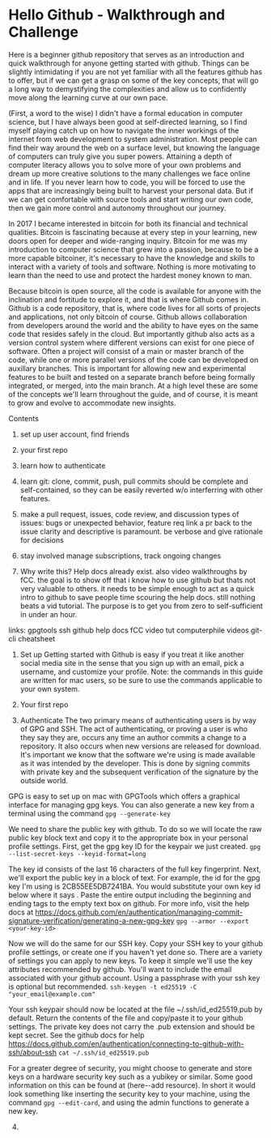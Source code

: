 # Hello Github - Walkthrough and Challenge

Here is a beginner github repository that serves as an introduction and quick walkthrough for anyone getting started with github. Things can be slightly intimidating if you are not yet familiar with all the features github has to offer, but if we can get a grasp on some of the key concepts, that will go a long way to demystifying the complexities and allow us to confidently move along the learning curve at our own pace.

(First, a word to the wise)
I didn't have a formal education in computer science, but I have always been good at self-directed learning, so I find myself playing catch up on how to navigate the inner workings of the internet from web development to system administration. Most people can find their way around the web on a surface level, but knowing the language of computers can truly give you super powers. Attaining a depth of computer literacy allows you to solve more of your own problems and dream up more creative solutions to the many challenges we face online and in life. If you never learn how to code, you will be forced to use the apps that are increasingly being built to harvest your personal data. But if we can get comfortable with source tools and start writing our own code, then we gain more control and autonomy throughout our journey.

In 2017 I became interested in bitcoin for both its financial and technical qualities. Bitcoin is fascinating because at every step in your learning, new doors open for deeper and wide-ranging inquiry. Bitcoin for me was my introduction to computer science that grew into a passion, because to be a more capable bitcoiner, it's necessary to have the knowledge and skills to interact with a variety of tools and software. Nothing is more motivating to learn than the need to use and protect the hardest money known to man.

Because bitcoin is open source, all the code is available for anyone with the inclination and fortitude to explore it, and that is where Github comes in. Github is a code repository, that is, where code lives for all sorts of projects and applications, not only bitcoin of course. Github allows collaboration from developers around the world and the ability to have eyes on the same code that resides safely in the cloud. But importantly github also acts as a version control system where different versions can exist for one piece of software. Often a project will consist of a main or master branch of the code, while one or more parallel versions of the code can be developed on auxillary branches. This is important for allowing new and experimental features to be built and tested on a separate branch before being formally integrated, or merged, into the main branch. At a high level these are some of the concepts we'll learn throughout the guide, and of course, it is meant to grow and evolve to accommodate new insights.


Contents
1. set up user account, find friends
2. your first repo
3. learn how to authenticate
4. learn git: clone, commit, push, pull
  commits should be complete and self-contained, so they can be easily reverted w/o interferring with other features.
5. make a pull request, issues, code review, and discussion
  types of issues: bugs or unexpected behavior, feature req
  link a pr back to the issue
  clarity and descriptive is paramount. be verbose and give rationale for decisions
6. stay involved
  manage subscriptions, track ongoing changes

0. Why write this?
Help docs already exist. also video walkthroughs by fCC. the goal is to show off that i know how to use github but thats not very valuable to others. it needs to be simple enough to act as a quick intro to github to save people time scouring the help docs. still nothing beats a vid tutorial. The purpose is to get you from zero to self-sufficient in under an hour.

links:
gpgtools
ssh
github help docs
fCC video tut
computerphile videos
git-cli cheatsheet

1. Set up
  Getting started with Github is easy if you treat it like another social media site in the sense that you sign up with an email, pick a username, and customize your profile.
  Note: the commands in this guide are written for mac users, so be sure to use the commands applicable to your own system.

2. Your first repo

3. Authenticate
  The two primary means of authenticating users is by way of GPG and SSH. The act of authenticating, or proving a user is who they say they are, occurs any time an author commits a change to a repository. It also occurs when new versions are released for download. It's important we know that the software we're using is made available as it was intended by the developer. This is done by signing commits with private key and the subsequent verification of the signature by the outside world.
  
  GPG is easy to set up on mac with GPGTools which offers a graphical interface for managing gpg keys. You can also generate a new key from a terminal using the command
  `gpg --generate-key`
 
   We need to share the public key with github. To do so we will locate the raw public key block text and copy it to the appropriate box in your personal profile settings. First, get the gpg key ID for the keypair we just created. 
  `gpg --list-secret-keys --keyid-format=long` 
   
  The key id consists of the last 16 characters of the full key fingerprint. Next, we'll export the public key in a block of text. For example, the id for the gpg key I'm using is 2CB55EE5DB7241BA. You would substitute your own key id below where it says <your-key-id>. Paste the entire output including the beginning and ending tags to the empty text box on github. For more info, visit the help docs at https://docs.github.com/en/authentication/managing-commit-signature-verification/generating-a-new-gpg-key
  `gpg --armor --export <your-key-id>` 
  
  Now we will do the same for our SSH key. Copy your SSH key to your github profile settings, or create one if you haven't yet done so. There are a variety of settings you can apply to new keys. To keep it simple we'll use the key attributes recommended by github. You'll want to include the email associated with your github account. Using a passphrase with your ssh key is optional but recommended.
  `ssh-keygen -t ed25519 -C "your_email@example.com"`
  
  Your ssh keypair should now be located at the file ~/.ssh/id_ed25519.pub by default. Return the contents of the file and copy/paste it to your github settings. The private key does not carry the .pub extension and should be kept secret. See the github docs for help https://docs.github.com/en/authentication/connecting-to-github-with-ssh/about-ssh
  `cat ~/.ssh/id_ed25519.pub`
  
  For a greater degree of security, you might choose to generate and store keys on a hardware security key such as a yubikey or similar. Some good information on this can be found at (here--add resource). In short it would look something like inserting the security key to your machine, using the command `gpg --edit-card`, and using the admin functions to generate a new key.
  
  4.
  
  
  
  
  
  
  
  
  
